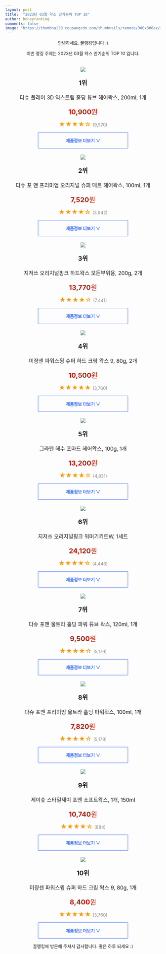 ```yaml
---
layout: post
title:  "2023년 03월 왁스 인기순위 TOP 10"
author: honeyranking
comments: false
image: "https://thumbnail9.coupangcdn.com/thumbnails/remote/300x300ex/image/retail/images/8237743940964630-f24cac60-a74d-4b41-b5aa-3a6ca1dfb711.jpg"
---
```

<p style="text-align: center;">안녕하세요. 꿀랭킹입니다 :)</p>
<p style="text-align: center;">이번 랭킹 주제는 2023년 03월 왁스 인기순위 TOP 10 입니다.</p><center><img src="https://thumbnail9.coupangcdn.com/thumbnails/remote/300x300ex/image/retail/images/8237743940964630-f24cac60-a74d-4b41-b5aa-3a6ca1dfb711.jpg" style="margin-top:20px" /></center><p style="text-align: center; font-size: 20px"><b>1위</b></p><p style="text-align: center; font-size: 17px">다슈 플레이 3D 익스트림 홀딩 튜브 헤어왁스, 200ml, 1개</p><p style="text-align: center;"><span style="color: #b61800; font-size: 22px;"><b>10,900</b>원</span></p><p style="text-align: center;"><span style="color: #ff9600; font-size: 20px;">★★★★☆ </span><span style="color: #878787;">(9,570)</span></p><center><a href="https://link.coupang.com/a/QWyp5"><div style="font-size: 14px; display: inline-block; padding: 15px 90px; color: #346aff; border-radius: 2px; border: 1px solid #346aff; cursor: pointer;"><b>제품정보 더보기 &or;</b></div></a></center><center><img src="https://thumbnail9.coupangcdn.com/thumbnails/remote/300x300ex/image/retail/images/7808534132707219-827174e9-3ac5-45a2-85fc-aafbd6cda821.jpg" style="margin-top:20px" /></center><p style="text-align: center; font-size: 20px"><b>2위</b></p><p style="text-align: center; font-size: 17px">다슈 포 맨 프리미엄 오리지널 슈퍼 매트 헤어왁스, 100ml, 1개</p><p style="text-align: center;"><span style="color: #b61800; font-size: 22px;"><b>7,520</b>원</span></p><p style="text-align: center;"><span style="color: #ff9600; font-size: 20px;">★★★★☆ </span><span style="color: #878787;">(3,942)</span></p><center><a href="https://link.coupang.com/a/QWyp8"><div style="font-size: 14px; display: inline-block; padding: 15px 90px; color: #346aff; border-radius: 2px; border: 1px solid #346aff; cursor: pointer;"><b>제품정보 더보기 &or;</b></div></a></center><center><img src="https://thumbnail10.coupangcdn.com/thumbnails/remote/300x300ex/image/retail/images/5911626836124582-95a7f2ea-7fee-447c-aeff-385847047711.jpg" style="margin-top:20px" /></center><p style="text-align: center; font-size: 20px"><b>3위</b></p><p style="text-align: center; font-size: 17px">지저쓰 오리지널핑크 하드왁스 모든부위용, 200g, 2개</p><p style="text-align: center;"><span style="color: #b61800; font-size: 22px;"><b>13,770</b>원</span></p><p style="text-align: center;"><span style="color: #ff9600; font-size: 20px;">★★★★☆ </span><span style="color: #878787;">(7,441)</span></p><center><a href="https://www.coupang.com/vp/products/6625141809?itemId=15079386392&q=%EC%99%81%EC%8A%A4&sourceType=search&searchId=95c291f9cf6e4107bd1ed12feb7e2b73"><div style="font-size: 14px; display: inline-block; padding: 15px 90px; color: #346aff; border-radius: 2px; border: 1px solid #346aff; cursor: pointer;"><b>제품정보 더보기 &or;</b></div></a></center><center><img src="https://thumbnail10.coupangcdn.com/thumbnails/remote/300x300ex/image/vendor_inventory/e598/461c0c5f913103c10277b87de1b997210148cad280c7ae08adf3fe99d4a6.png" style="margin-top:20px" /></center><p style="text-align: center; font-size: 20px"><b>4위</b></p><p style="text-align: center; font-size: 17px">미쟝센 파워스윙 슈퍼 하드 크림 왁스 9, 80g, 2개</p><p style="text-align: center;"><span style="color: #b61800; font-size: 22px;"><b>10,500</b>원</span></p><p style="text-align: center;"><span style="color: #ff9600; font-size: 20px;">★★★★★ </span><span style="color: #878787;">(3,760)</span></p><center><a href="https://link.coupang.com/a/QWyqa"><div style="font-size: 14px; display: inline-block; padding: 15px 90px; color: #346aff; border-radius: 2px; border: 1px solid #346aff; cursor: pointer;"><b>제품정보 더보기 &or;</b></div></a></center><center><img src="https://thumbnail6.coupangcdn.com/thumbnails/remote/300x300ex/image/retail/images/8404420779174510-c3dd0778-5668-4047-ab95-6b7db6725814.jpg" style="margin-top:20px" /></center><p style="text-align: center; font-size: 20px"><b>5위</b></p><p style="text-align: center; font-size: 17px">그라펜 해수 포마드 헤어왁스, 100g, 1개</p><p style="text-align: center;"><span style="color: #b61800; font-size: 22px;"><b>13,200</b>원</span></p><p style="text-align: center;"><span style="color: #ff9600; font-size: 20px;">★★★★☆ </span><span style="color: #878787;">(4,831)</span></p><center><a href="https://www.coupang.com/vp/products/22842883?itemId=88697287&q=%EC%99%81%EC%8A%A4&sourceType=search&searchId=95c291f9cf6e4107bd1ed12feb7e2b73"><div style="font-size: 14px; display: inline-block; padding: 15px 90px; color: #346aff; border-radius: 2px; border: 1px solid #346aff; cursor: pointer;"><b>제품정보 더보기 &or;</b></div></a></center><center><img src="https://thumbnail7.coupangcdn.com/thumbnails/remote/300x300ex/image/retail/images/4251414472055417-95cce9d6-c055-4a7d-b8ef-0b45e9b9029c.jpg" style="margin-top:20px" /></center><p style="text-align: center; font-size: 20px"><b>6위</b></p><p style="text-align: center; font-size: 17px">지저쓰 오리지널핑크 워머기키트W, 1세트</p><p style="text-align: center;"><span style="color: #b61800; font-size: 22px;"><b>24,120</b>원</span></p><p style="text-align: center;"><span style="color: #ff9600; font-size: 20px;">★★★★☆ </span><span style="color: #878787;">(4,446)</span></p><center><a href="https://www.coupang.com/vp/products/6625139196?itemId=15079372323&q=%EC%99%81%EC%8A%A4&sourceType=search&searchId=95c291f9cf6e4107bd1ed12feb7e2b73"><div style="font-size: 14px; display: inline-block; padding: 15px 90px; color: #346aff; border-radius: 2px; border: 1px solid #346aff; cursor: pointer;"><b>제품정보 더보기 &or;</b></div></a></center><center><img src="https://thumbnail9.coupangcdn.com/thumbnails/remote/300x300ex/image/retail/images/3838091251036349-126db6ba-ec0a-4113-9654-11c098ce056e.jpg" style="margin-top:20px" /></center><p style="text-align: center; font-size: 20px"><b>7위</b></p><p style="text-align: center; font-size: 17px">다슈 포맨 울트라 홀딩 파워 튜브 왁스, 120ml, 1개</p><p style="text-align: center;"><span style="color: #b61800; font-size: 22px;"><b>9,500</b>원</span></p><p style="text-align: center;"><span style="color: #ff9600; font-size: 20px;">★★★★☆ </span><span style="color: #878787;">(5,179)</span></p><center><a href="https://link.coupang.com/a/QWyqb"><div style="font-size: 14px; display: inline-block; padding: 15px 90px; color: #346aff; border-radius: 2px; border: 1px solid #346aff; cursor: pointer;"><b>제품정보 더보기 &or;</b></div></a></center><center><img src="https://thumbnail10.coupangcdn.com/thumbnails/remote/300x300ex/image/retail/images/7883912810273867-307882c9-cbe7-4789-9438-da3aec36b4f8.jpg" style="margin-top:20px" /></center><p style="text-align: center; font-size: 20px"><b>8위</b></p><p style="text-align: center; font-size: 17px">다슈 포맨 프리미엄 울트라 홀딩 파워왁스, 100ml, 1개</p><p style="text-align: center;"><span style="color: #b61800; font-size: 22px;"><b>7,820</b>원</span></p><p style="text-align: center;"><span style="color: #ff9600; font-size: 20px;">★★★★☆ </span><span style="color: #878787;">(5,179)</span></p><center><a href="https://link.coupang.com/a/QWyqc"><div style="font-size: 14px; display: inline-block; padding: 15px 90px; color: #346aff; border-radius: 2px; border: 1px solid #346aff; cursor: pointer;"><b>제품정보 더보기 &or;</b></div></a></center><center><img src="https://thumbnail8.coupangcdn.com/thumbnails/remote/300x300ex/image/retail/images/1928712673493717-efbf16ac-a2b9-4a6f-bc36-6c3398e8be29.jpg" style="margin-top:20px" /></center><p style="text-align: center; font-size: 20px"><b>9위</b></p><p style="text-align: center; font-size: 17px">제이숲 스타일제이 포맨 소프트왁스, 1개, 150ml</p><p style="text-align: center;"><span style="color: #b61800; font-size: 22px;"><b>10,740</b>원</span></p><p style="text-align: center;"><span style="color: #ff9600; font-size: 20px;">★★★★☆ </span><span style="color: #878787;">(884)</span></p><center><a href="https://link.coupang.com/a/QWyqd"><div style="font-size: 14px; display: inline-block; padding: 15px 90px; color: #346aff; border-radius: 2px; border: 1px solid #346aff; cursor: pointer;"><b>제품정보 더보기 &or;</b></div></a></center><center><img src="https://thumbnail10.coupangcdn.com/thumbnails/remote/300x300ex/image/vendor_inventory/e598/461c0c5f913103c10277b87de1b997210148cad280c7ae08adf3fe99d4a6.png" style="margin-top:20px" /></center><p style="text-align: center; font-size: 20px"><b>10위</b></p><p style="text-align: center; font-size: 17px">미쟝센 파워스윙 슈퍼 하드 크림 왁스 9, 80g, 1개</p><p style="text-align: center;"><span style="color: #b61800; font-size: 22px;"><b>8,400</b>원</span></p><p style="text-align: center;"><span style="color: #ff9600; font-size: 20px;">★★★★★ </span><span style="color: #878787;">(3,760)</span></p><center><a href="https://link.coupang.com/a/QWyqe"><div style="font-size: 14px; display: inline-block; padding: 15px 90px; color: #346aff; border-radius: 2px; border: 1px solid #346aff; cursor: pointer;"><b>제품정보 더보기 &or;</b></div></a></center><p style="text-align: center;">꿀랭킹에 방문해 주셔서 감사합니다. 좋은 하루 되세요 :)</p>
